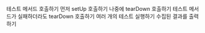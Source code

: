 테스트 메서드 호출하기
먼저 setUp  호출하기
나중에 tearDown 호출하기
테스트 메서드가 실패하더라도 tearDown 호출하기
여러 개의 테스트 실행하기
수집된 결과를 출력하기
